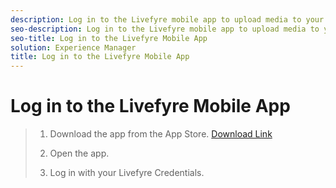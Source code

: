 ```yaml
---
description: Log in to the Livefyre mobile app to upload media to your library or create a Storify 2 post from anywhere.
seo-description: Log in to the Livefyre mobile app to upload media to your library or create a Storify 2 post from anywhere.
seo-title: Log in to the Livefyre Mobile App
solution: Experience Manager
title: Log in to the Livefyre Mobile App
---
```


# Log in to the Livefyre Mobile App

>1. Download the app from the App Store.
>   [Download Link](https://itunes.apple.com/us/app/livefyre/id1083990598)
>   
>1. Open the app.
>   
>1. Log in with your Livefyre Credentials.
>   
>   
